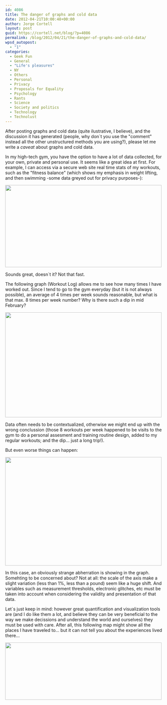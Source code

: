 ```yaml
---
id: 4086
title: The danger of graphs and cold data
date: 2012-04-21T10:00:48+00:00
author: Jorge Cortell
layout: post
guid: https://cortell.net/blog/?p=4086
permalink: /blog/2012/04/21/the-danger-of-graphs-and-cold-data/
wpsd_autopost:
  - "1"
categories:
  - Geek Fun
  - General
  - "Life's pleasures"
  - NY
  - Others
  - Personal
  - Privacy
  - Proposals for Equality
  - Psychology
  - Rants
  - Science
  - Society and politics
  - Technology
  - Technolust
---
```

After posting graphs and cold data (quite ilustrative, I believe), and the discussion it has generated (people, why don`t you use the "comment" instead all the other unstructured methods you are using?), please let me write a _caveat_ about graphs and cold data.

In my high-tech gym, you have the option to have a lot of data collected, for your own, private and personal use. It seems like a great idea at first. For example, I can access via a secure web site real time stats of my workouts, such as the "fitness balance" (which shows my emphasis in weight lifting, and then swimming -some data greyed out for privacy purposes-):

<img class="aligncenter" title="balance" src="https://farm8.staticflickr.com/7074/7094761793_67ac1d7733.jpg" alt="" width="500" height="263" />

Sounds great, doesn`t it? Not that fast.

The following graph (Workout Log) allows me to see how many times I have worked out. Since I tend to go to the gym everyday (but it is not always possible), an average of 4 times per week sounds reasonable, but what is that max. 8 times per week number? Why is there such a dip in mid February?

<img class="aligncenter" title="workouts" src="https://farm8.staticflickr.com/7064/6948691604_f19be77d00.jpg" alt="" width="500" height="336" />

Data often needs to be contextualized, otherwise we might end up with the wrong conclussion (those 8 workouts per week happened to be visits to the gym to do a personal assesment and training routine design, added to my regular workouts; and the dip... just a long trip!).

But even worse things can happen:

<img class="aligncenter" title="weight" src="https://farm8.staticflickr.com/7064/7094761815_e110a51dcc.jpg" alt="" width="500" height="347" />

In this case, an obviously strange abherration is showing in the graph. Somehting to be concerned about? Not at all: the scale of the axis make a slight variation (less than 1%, less than a pound) seem like a huge shift. And variables such as measurement thresholds, electronic glitches, etc must be taken into account when considering the validity and presentation of that data.

Let`s just keep in mind: however great quantification and visualization tools are (and I do like them a lot, and believe they can be very beneficial to the way we make decissions and understand the world and ourselves) they must be used with care. After all, this following map might show all the places I have traveled to... but it can not tell you about the experiences lived there...

<img class="aligncenter" title="map" src="https://farm8.staticflickr.com/7256/6948691536_4af42e1d7f.jpg" alt="" width="500" height="183" />